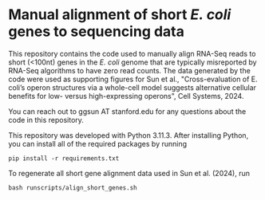 # Manual alignment of short *E. coli* genes to sequencing data

This repository contains the code used to manually align RNA-Seq reads to
short (<100nt) genes in the *E. coli* genome that are typically misreported
by RNA-Seq algorithms to have zero read counts. The data generated
by the code were used as supporting figures
for Sun et al., "Cross-evaluation of E. coli’s operon structures
via a whole-cell model suggests alternative cellular benefits
for low- versus high-expressing operons", Cell Systems, 2024.

You can reach out to ggsun AT stanford.edu for any questions
about the code in this repository.

This repository was developed with Python 3.11.3. After installing Python, you can install
all of the required packages by running

```shell
pip install -r requirements.txt
```

To regenerate all short gene alignment data used in Sun et al. (2024), run

```shell
bash runscripts/align_short_genes.sh
```
